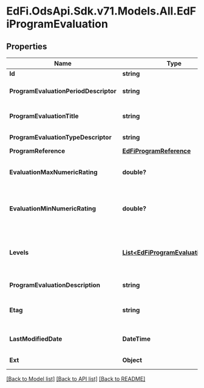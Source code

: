 # EdFi.OdsApi.Sdk.v71.Models.All.EdFiProgramEvaluation

## Properties

Name | Type | Description | Notes
------------ | ------------- | ------------- | -------------
**Id** | **string** |  | [optional] 
**ProgramEvaluationPeriodDescriptor** | **string** | The name of the period for the program evaluation. | 
**ProgramEvaluationTitle** | **string** | An assigned unique identifier for the student program evaluation. | 
**ProgramEvaluationTypeDescriptor** | **string** | The type of program evaluation conducted. | 
**ProgramReference** | [**EdFiProgramReference**](EdFiProgramReference.md) |  | 
**EvaluationMaxNumericRating** | **double?** | The maximum summary numerical rating or score for the program evaluation. | [optional] 
**EvaluationMinNumericRating** | **double?** | The minimum summary numerical rating or score for the program evaluation. If omitted, assumed to be 0.0 | [optional] 
**Levels** | [**List&lt;EdFiProgramEvaluationLevel&gt;**](EdFiProgramEvaluationLevel.md) | An unordered collection of programEvaluationLevels. The descriptive level(s) of ratings (cut scores) for the program evaluation. | [optional] 
**ProgramEvaluationDescription** | **string** | The long description of the program evaluation. | [optional] 
**Etag** | **string** | A unique system-generated value that identifies the version of the resource. | [optional] 
**LastModifiedDate** | **DateTime** | The date and time the resource was last modified. | [optional] 
**Ext** | **Object** | Extensions to the ProgramEvaluation entity. | [optional] 

[[Back to Model list]](../README.md#documentation-for-models) [[Back to API list]](../README.md#documentation-for-api-endpoints) [[Back to README]](../README.md)

